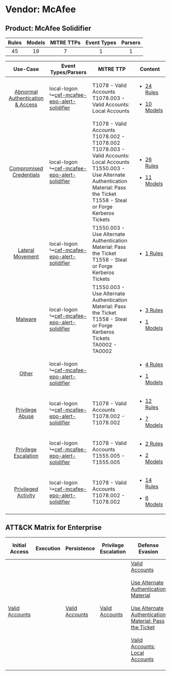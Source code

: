 Vendor: McAfee
==============
Product: McAfee Solidifier
--------------------------
| Rules | Models | MITRE TTPs | Event Types | Parsers |
|:-----:|:------:|:----------:|:-----------:|:-------:|
|  45   |   19   |     7      |      1      |    1    |

|    Use-Case    | Event Types/Parsers    | MITRE TTP    | Content    |
|:----:| ---- | ---- | ---- |
| [Abnormal Authentication & Access](../../../UseCases/uc_abnormal_authentication_&_access.md) |  local-logon<br> ↳[cef-mcafee-epo-alert-solidifier](Ps/pC_cefmcafeeepoalertsolidifier.md)<br> | T1078 - Valid Accounts<br>T1078.003 - Valid Accounts: Local Accounts<br>    | [<ul><li>24 Rules</li></ul><ul><li>10 Models</li></ul>](RM/r_m_mcafee_mcafee_solidifier_Abnormal_Authentication_&_Access.md) |
|          [Compromised Credentials](../../../UseCases/uc_compromised_credentials.md)          |  local-logon<br> ↳[cef-mcafee-epo-alert-solidifier](Ps/pC_cefmcafeeepoalertsolidifier.md)<br> | T1078 - Valid Accounts<br>T1078.002 - T1078.002<br>T1078.003 - Valid Accounts: Local Accounts<br>T1550.003 - Use Alternate Authentication Material: Pass the Ticket<br>T1558 - Steal or Forge Kerberos Tickets<br> | [<ul><li>26 Rules</li></ul><ul><li>11 Models</li></ul>](RM/r_m_mcafee_mcafee_solidifier_Compromised_Credentials.md)          |
|    [Lateral Movement](../../../UseCases/uc_lateral_movement.md)    |  local-logon<br> ↳[cef-mcafee-epo-alert-solidifier](Ps/pC_cefmcafeeepoalertsolidifier.md)<br> | T1550.003 - Use Alternate Authentication Material: Pass the Ticket<br>T1558 - Steal or Forge Kerberos Tickets<br>    | [<ul><li>1 Rules</li></ul>](RM/r_m_mcafee_mcafee_solidifier_Lateral_Movement.md)    |
|    [Malware](../../../UseCases/uc_malware.md)    |  local-logon<br> ↳[cef-mcafee-epo-alert-solidifier](Ps/pC_cefmcafeeepoalertsolidifier.md)<br> | T1550.003 - Use Alternate Authentication Material: Pass the Ticket<br>T1558 - Steal or Forge Kerberos Tickets<br>TA0002 - TA0002<br>    | [<ul><li>3 Rules</li></ul><ul><li>1 Models</li></ul>](RM/r_m_mcafee_mcafee_solidifier_Malware.md)    |
|    [Other](../../../UseCases/uc_other.md)    |  local-logon<br> ↳[cef-mcafee-epo-alert-solidifier](Ps/pC_cefmcafeeepoalertsolidifier.md)<br> |    | [<ul><li>4 Rules</li></ul><ul><li>1 Models</li></ul>](RM/r_m_mcafee_mcafee_solidifier_Other.md)    |
|    [Privilege Abuse](../../../UseCases/uc_privilege_abuse.md)    |  local-logon<br> ↳[cef-mcafee-epo-alert-solidifier](Ps/pC_cefmcafeeepoalertsolidifier.md)<br> | T1078 - Valid Accounts<br>T1078.002 - T1078.002<br>    | [<ul><li>12 Rules</li></ul><ul><li>7 Models</li></ul>](RM/r_m_mcafee_mcafee_solidifier_Privilege_Abuse.md)    |
|    [Privilege Escalation](../../../UseCases/uc_privilege_escalation.md)    |  local-logon<br> ↳[cef-mcafee-epo-alert-solidifier](Ps/pC_cefmcafeeepoalertsolidifier.md)<br> | T1078 - Valid Accounts<br>T1555.005 - T1555.005<br>    | [<ul><li>2 Rules</li></ul><ul><li>2 Models</li></ul>](RM/r_m_mcafee_mcafee_solidifier_Privilege_Escalation.md)    |
|    [Privileged Activity](../../../UseCases/uc_privileged_activity.md)    |  local-logon<br> ↳[cef-mcafee-epo-alert-solidifier](Ps/pC_cefmcafeeepoalertsolidifier.md)<br> | T1078 - Valid Accounts<br>T1078.002 - T1078.002<br>    | [<ul><li>14 Rules</li></ul><ul><li>6 Models</li></ul>](RM/r_m_mcafee_mcafee_solidifier_Privileged_Activity.md)    |

ATT&CK Matrix for Enterprise
----------------------------
| Initial Access                                                      | Execution | Persistence                                                         | Privilege Escalation                                                | Defense Evasion                                                                                                                                                                                                                                                                                                                                                     | Credential Access                                                                                                                                                         | Discovery | Lateral Movement                                                                           | Collection | Command and Control | Exfiltration | Impact |
| ------------------------------------------------------------------- | --------- | ------------------------------------------------------------------- | ------------------------------------------------------------------- | ------------------------------------------------------------------------------------------------------------------------------------------------------------------------------------------------------------------------------------------------------------------------------------------------------------------------------------------------------------------- | ------------------------------------------------------------------------------------------------------------------------------------------------------------------------- | --------- | ------------------------------------------------------------------------------------------ | ---------- | ------------------- | ------------ | ------ |
| [Valid Accounts](https://attack.mitre.org/techniques/T1078)<br><br> |           | [Valid Accounts](https://attack.mitre.org/techniques/T1078)<br><br> | [Valid Accounts](https://attack.mitre.org/techniques/T1078)<br><br> | [Valid Accounts](https://attack.mitre.org/techniques/T1078)<br><br>[Use Alternate Authentication Material](https://attack.mitre.org/techniques/T1550)<br><br>[Use Alternate Authentication Material: Pass the Ticket](https://attack.mitre.org/techniques/T1550/003)<br><br>[Valid Accounts: Local Accounts](https://attack.mitre.org/techniques/T1078/003)<br><br> | [Steal or Forge Kerberos Tickets](https://attack.mitre.org/techniques/T1558)<br><br>[Credentials from Password Stores](https://attack.mitre.org/techniques/T1555)<br><br> |           | [Use Alternate Authentication Material](https://attack.mitre.org/techniques/T1550)<br><br> |            |                     |              |        |